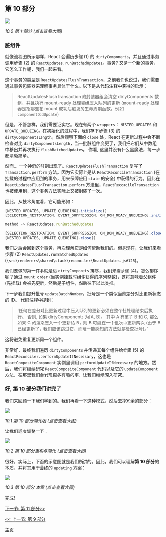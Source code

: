 ## 第 10 部分

[![](https://rawgit.com/Bogdan-Lyashenko/Under-the-hood-ReactJS/master/stack/images/10/part-10.svg)](https://rawgit.com/Bogdan-Lyashenko/Under-the-hood-ReactJS/master/stack/images/10/part-10.svg)

<em>10.0 第十部分 (点击查看大图)</em>

### 脏组件

就像流程图所示那样，React 会遍历步骤 (1) 的 `dirtyComponents`，并且通过事务调用步骤 (2) 的 `ReactUpdates.runBatchedUpdates`。事务? 又是一个新的事务，它怎么工作呢，我们一起来看。

这个事务的类型是 `ReactUpdatesFlushTransaction`，之前我们也说过，我们需要通过事务包装器来理解事务具体干什么。以下是从代码注释中获得的启示：

> ReactUpdatesFlushTransaction 的封装器组会清空 dirtyComponents 数组，并且执行 mount-ready 处理器组压入队列的更新 (mount-ready 处理器是指那些在 mount 成功后触发的生命周期函数。例如 `componentDidUpdate`) 

但是，不管怎样，我们需要证实它。现在有两个 `wrappers`： `NESTED_UPDATES` 和 `UPDATE_QUEUEING`。在初始化的过程中，我们存下步骤 (3) 的 `dirtyComponentsLength`。然后观察下面的 `close` 处，React 在更新过程中会不断检查对比 `dirtyComponentsLength`，当一批脏组件变更了，我们把它们从中数组中移出并再次执行 `flushBatchedUpdates`。 你看, 这里并没有什么黑魔法，每一步都清晰简单。

然而... 一个神奇的时刻出现了。`ReactUpdatesFlushTransaction` 复写了 `Transaction.perform` 方法。因为它实际上是从 `ReactReconcileTransaction` (在挂载的过程中应用到的事务，用来保障应用 `state` 的安全) 中获得的行为。因此在 `ReactUpdatesFlushTransaction.perform` 方法里，`ReactReconcileTransaction` 也被使用到，这个事务方法实际上又被封装了一次。

因此，从技术角度看，它可能形如：

```javascript
[NESTED_UPDATES, UPDATE_QUEUEING].initialize()
[SELECTION_RESTORATION, EVENT_SUPPRESSION, ON_DOM_READY_QUEUEING].initialize()

method -> ReactUpdates.runBatchedUpdates

[SELECTION_RESTORATION, EVENT_SUPPRESSION, ON_DOM_READY_QUEUEING].close()
[NESTED_UPDATES, UPDATE_QUEUEING].close()
```

我们之后会回到这个事务，再次理解它是如何帮助我们的。但是现在，让我们来看步骤 (2) `ReactUpdates.runBatchedUpdates` (`\src\renderers\shared\stack\reconciler\ReactUpdates.js#125`)。

我们要做的第一件事就是给 `dirtyComponets` 排序，我们来看步骤 (4)。怎么排序呢？通过 `mount order` (当实例挂载时组件获得的序列整数)，这将意味着父组件 (先挂载) 会被先更新，然后是子组件，然后往下以此类推。

下一步我们提升批号 `updateBatchNumber`，批号是一个类似当前差分对比更新状态的 ID。
代码注释中提到：

> ‘任何在差分对比更新过程中压入队列的更新必须在整个批处理结束后执行。 否则, 如果 dirtyComponents 为[A, B]。 其中 A 有孩子 B 和 C, 那么如果 C 的渲染压入一个更新给 B，则 B 可能在一个批次中更新两次 (由于 B 已经更新了，我们应该跳过它，而唯一能感知的方法就是检查批号)。’

这将避免重复更新同一个组件。

非常好，最终我们遍历 `dirtyComponents` 并传递其每个组件给步骤 (5) 的 `ReactReconciler.performUpdateIfNecessary`，这也是 `ReactCompositeComponent` 实例里调用 `performUpdateIfNecessary` 的地方。然后，我们将继续研究 `ReactCompositeComponent` 代码以及它的 `updateComponent` 方法，在那里我们会发现更多有趣的事，让我们继续深入研究。

### 好, 第 10 部分我们讲完了

我们来回顾一下我们学到的。我们再看一下这种模式，然后去掉冗余的部分：

[![](https://rawgit.com/Bogdan-Lyashenko/Under-the-hood-ReactJS/master/stack/images/10/part-10-A.svg)](https://rawgit.com/Bogdan-Lyashenko/Under-the-hood-ReactJS/master/stack/images/10/part-10-A.svg)

<em>10.1 第 10 部分简化版 (点击查看大图)</em>

让我们适度调整一下：

[![](https://rawgit.com/Bogdan-Lyashenko/Under-the-hood-ReactJS/master/stack/images/10/part-10-B.svg)](https://rawgit.com/Bogdan-Lyashenko/Under-the-hood-ReactJS/master/stack/images/10/part-10-B.svg)

<em>10.2 第 10 部分重构与简化 (点击查看大图)</em>

很好，实际上，下面的示意图就是我们所讲的。因此，我们可以理解**第 10 部分**的本质，并将其用于最终的 `updating` 方案：

[![](https://rawgit.com/Bogdan-Lyashenko/Under-the-hood-ReactJS/master/stack/images/10/part-10-C.svg)](https://rawgit.com/Bogdan-Lyashenko/Under-the-hood-ReactJS/master/stack/images/10/part-10-C.svg)

<em>10.3 第 10 部分 本质 (点击查看大图)</em>

完成!


[下一节: 第 11 部分>>](./Part-11.md)

[<< 上一节: 第 9 部分](./Part-9.md)


[主页](../../README.md)
